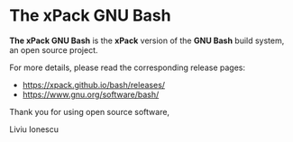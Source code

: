 # The xPack GNU Bash

**The xPack GNU Bash** is the **xPack** version of
the **GNU Bash** build system, an open source project.

For more details, please read the corresponding release pages:

- <https://xpack.github.io/bash/releases/>
- <https://www.gnu.org/software/bash/>

Thank you for using open source software,

Liviu Ionescu
